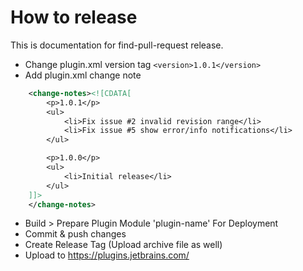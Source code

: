 # How to release

This is documentation for find-pull-request release.

* Change plugin.xml version tag `<version>1.0.1</version>`
* Add plugin.xml change note
```xml
    <change-notes><![CDATA[
        <p>1.0.1</p>
        <ul>
            <li>Fix issue #2 invalid revision range</li>
            <li>Fix issue #5 show error/info notifications</li>
        </ul>

        <p>1.0.0</p>
        <ul>
            <li>Initial release</li>
        </ul>
    ]]>
    </change-notes>
```
* Build > Prepare Plugin Module 'plugin-name' For Deployment
* Commit & push changes
* Create Release Tag (Upload archive file as well)
* Upload to https://plugins.jetbrains.com/
